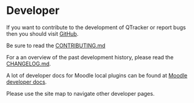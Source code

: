 # Developer

If you want to contribute to the development of QTracker or report bugs then you should visit [GitHub](https://github.com/KQMATH/moodle-local_qtracker).

Be sure to read the [CONTRIBUTING.md](https://github.com/KQMATH/moodle-local_qtracker/blob/master/CONTRIBUTING.md)

For a an overview of the past development history, please read the [CHANGELOG.md](https://github.com/KQMATH/moodle-local_qtracker/blob/master/CHANGELOG.md).

A lot of developer docs for Moodle local plugins can be found at [Moodle developer docs](https://docs.moodle.org/dev/Local_plugins).

Please use the site map to navigate other developer pages.